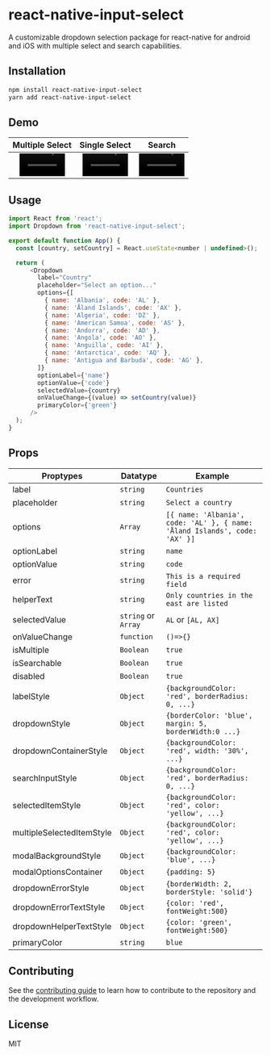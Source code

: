 # react-native-input-select

A customizable dropdown selection package for react-native for android and iOS with multiple select and search capabilities.

## Installation

```sh
npm install react-native-input-select
yarn add react-native-input-select
```

## Demo

|                                                       Multiple Select                                                        |                                                        Single Select                                                         |                                                            Search                                                            |
| :--------------------------------------------------------------------------------------------------------------------------: | :--------------------------------------------------------------------------------------------------------------------------: | :--------------------------------------------------------------------------------------------------------------------------: |
| <video src='https://user-images.githubusercontent.com/9849221/148039859-9eb4ef87-60ca-4300-9899-fbe81dcb0fb6.mov' width=90/> | <video src='https://user-images.githubusercontent.com/9849221/148039800-9c30509a-6115-415e-aa3c-0402d64ec578.mov' width=90/> | <video src='https://user-images.githubusercontent.com/9849221/148668734-a48aad4d-99bb-4942-a167-561ed59fe38e.mov' width=90/> |

## Usage

```js
import React from 'react';
import Dropdown from 'react-native-input-select';

export default function App() {
  const [country, setCountry] = React.useState<number | undefined>();

  return (
      <Dropdown
        label="Country"
        placeholder="Select an option..."
        options={[
          { name: 'Albania', code: 'AL' },
          { name: 'Åland Islands', code: 'AX' },
          { name: 'Algeria', code: 'DZ' },
          { name: 'American Samoa', code: 'AS' },
          { name: 'Andorra', code: 'AD' },
          { name: 'Angola', code: 'AO' },
          { name: 'Anguilla', code: 'AI' },
          { name: 'Antarctica', code: 'AQ' },
          { name: 'Antigua and Barbuda', code: 'AG' },
        ]}
        optionLabel={'name'}
        optionValue={'code'}
        selectedValue={country}
        onValueChange={(value) => setCountry(value)}
        primaryColor={'green'}
      />
  );
}
```

## Props

| Proptypes                 | Datatype            | Example                                                                    |
| ------------------------- | ------------------- | -------------------------------------------------------------------------- |
| label                     | `string`            | `Countries`                                                                |
| placeholder               | `string`            | `Select a country`                                                         |
| options                   | `Array`             | `[{ name: 'Albania', code: 'AL' }, { name: 'Åland Islands', code: 'AX' }]` |
| optionLabel               | `string`            | `name`                                                                     |
| optionValue               | `string`            | `code`                                                                     |
| error                     | `string`            | `This is a required field`                                                 |
| helperText                | `string`            | `Only countries in the east are listed`                                    |
| selectedValue             | `string` or `Array` | `AL` or `[AL, AX]`                                                         |
| onValueChange             | `function`          | `()=>{}`                                                                   |
| isMultiple                | `Boolean`           | `true`                                                                     |
| isSearchable              | `Boolean`           | `true`                                                                     |
| disabled                  | `Boolean`           | `true`                                                                     |
| labelStyle                | `Object`            | `{backgroundColor: 'red', borderRadius: 0, ...}`                           |
| dropdownStyle             | `Object`            | `{borderColor: 'blue', margin: 5, borderWidth:0 ...}`                      |
| dropdownContainerStyle    | `Object`            | `{backgroundColor: 'red', width: '30%', ...}`                              |
| searchInputStyle          | `Object`            | `{backgroundColor: 'red', borderRadius: 0, ...}`                           |
| selectedItemStyle         | `Object`            | `{backgroundColor: 'red', color: 'yellow', ...}`                           |
| multipleSelectedItemStyle | `Object`            | `{backgroundColor: 'red', color: 'yellow', ...}`                           |
| modalBackgroundStyle      | `Object`            | `{backgroundColor: 'blue', ...}`                                           |
| modalOptionsContainer     | `Object`            | `{padding: 5}`                                                             |
| dropdownErrorStyle        | `Object`            | `{borderWidth: 2, borderStyle: 'solid'}`                                   |
| dropdownErrorTextStyle    | `Object`            | `{color: 'red', fontWeight:500}`                                           |
| dropdownHelperTextStyle   | `Object`            | `{color: 'green', fontWeight:500}`                                         |
| primaryColor              | `string`            | `blue`                                                                     |

## Contributing

See the [contributing guide](CONTRIBUTING.md) to learn how to contribute to the repository and the development workflow.

## License

MIT
